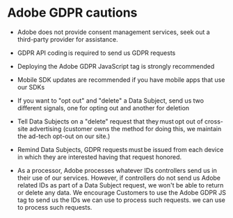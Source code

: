 # Adobe GDPR cautions

* Adobe does not provide consent management services, seek out a third-party provider for assistance.

* GDPR API coding is required to send us GDPR requests

* Deploying the Adobe GDPR JavaScript tag is strongly recommended
 
* Mobile SDK updates are recommended if you have mobile apps that use our SDKs

* If you want to "opt out" and "delete" a Data Subject, send us two different signals, one for opting out and another for deletion

* Tell Data Subjects on a "delete" request that they must opt out of cross-site advertising (customer owns the method for doing this, we maintain the ad-tech opt-out on our site.)

* Remind Data Subjects, GDPR requests must be issued from each device in which they are interested having that request honored.

* As a processor, Adobe processes whatever IDs controllers send us in their use of our services. However, if controllers do not send us Adobe related IDs as part of a Data Subject request, we won't be able to return or delete any data. We encourage Customers to use the Adobe GDPR JS tag to send us the IDs we can use to process such requests.
we can use to process such requests.
